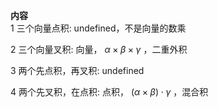 **内容**  
1 三个向量点积: undefined，不是向量的数乘  
  
2 三个向量叉积: 向量， $\alpha\times\beta\times\gamma$ ，二重外积  
  
3 两个先点积，再叉积: undefined  
  
4 两个先叉积，在点积: 点积， $(\alpha\times\beta)\cdot\gamma$ ，混合积  
